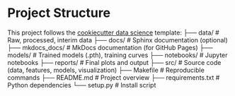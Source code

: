 # Project Structure

This project follows the [cookiecutter data science](https://drivendata.github.io/cookiecutter-data-science/) template:
├── data/             # Raw, processed, interim data
├── docs/             # Sphinx documentation (optional)
├── mkdocs_docs/      # MkDocs documentation (for GitHub Pages)
├── models/           # Trained models (.pth), training curves
├── notebooks/        # Jupyter notebooks
├── reports/          # Final plots and output
├── src/              # Source code (data, features, models, visualization)
├── Makefile          # Reproducible commands
├── README.md         # Project overview
├── requirements.txt  # Python dependencies
└── setup.py          # Install script